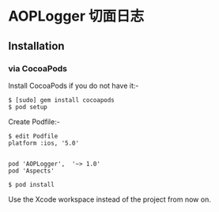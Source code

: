 # AOPLogger 切面日志
###
## Installation

### via CocoaPods
Install CocoaPods if you do not have it:-
````
$ [sudo] gem install cocoapods
$ pod setup
````
Create Podfile:-
````
$ edit Podfile
platform :ios, '5.0'


pod 'AOPLogger',  '~> 1.0'
pod 'Aspects'

$ pod install
````
Use the Xcode workspace instead of the project from now on.
